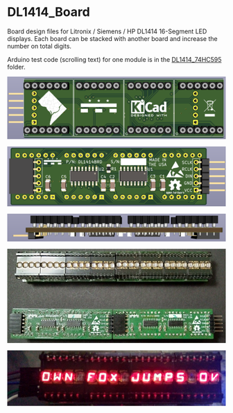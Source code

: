 # DL1414_Board
Board design files for Litronix / Siemens / HP DL1414 16-Segment LED displays.
Each board can be stacked with another board and increase the number on total digits.

Arduino test code (scrolling text) for one module is in the [DL1414_74HC595](https://github.com/dcelectr/DL1414_Board/blob/main/DL1414_74HC595/DL1414_74HC595.ino) folder.

![Image](https://github.com/dcelectr/DL1414_Board/blob/main/DL1414_FRONT.png)

![Image](https://github.com/dcelectr/DL1414_Board/blob/main/DL1414_BACK.png)

![Image](https://github.com/dcelectr/DL1414_Board/blob/main/DL1414_BOTTOM.png)

![Image](https://github.com/dcelectr/DL1414_Board/blob/main/DL1414_stacked.png)

![Image](https://github.com/dcelectr/DL1414_Board/blob/main/DL1414_ON.png)
